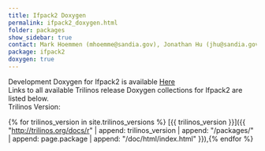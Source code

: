 ```yaml
---
title: Ifpack2 Doxygen
permalink: ifpack2_doxygen.html
folder: packages
show_sidebar: true
contact: Mark Hoemmen (mhoemme@sandia.gov), Jonathan Hu (jhu@sandia.gov), Chris Siefert (csiefer@sandia.gov)
package: ifpack2
doxygen: true
---
```


Development Doxygen for Ifpack2 is available [Here](http://trilinos.org/docs/dev/packages/ifpack2/doc/html/index.html)  
Links to all available Trilinos release Doxygen collections for Ifpack2 are listed below.  
Trilinos Version:

{% for trilinos_version in site.trilinos_versions %}
[{{ trilinos_version }}]({{ "http://trilinos.org/docs/r" | append: trilinos_version | append: "/packages/" | append: page.package | append: "/doc/html/index.html" }}),{% endfor %}
